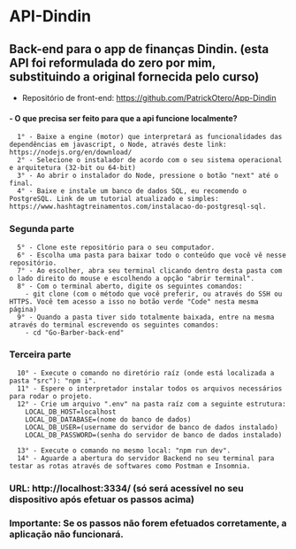 # API-Dindin

## Back-end para o app de finanças Dindin. (esta API foi reformulada do zero por mim, substituindo a original fornecida pelo curso)

- Repositório de front-end: https://github.com/PatrickOtero/App-Dindin


#### - O que precisa ser feito para que a api funcione localmente?
 
      1° - Baixe a engine (motor) que interpretará as funcionalidades das dependências em javascript, o Node, através deste link: https://nodejs.org/en/download/
      2° - Selecione o instalador de acordo com o seu sistema operacional e arquitetura (32-bit ou 64-bit)
      3° - Ao abrir o instalador do Node, pressione o botão "next" até o final.
      4° - Baixe e instale um banco de dados SQL, eu recomendo o PostgreSQL. Link de um tutorial atualizado e simples: https://www.hashtagtreinamentos.com/instalacao-do-postgresql-sql.

### Segunda parte

      5° - Clone este repositório para o seu computador.
      6° - Escolha uma pasta para baixar todo o conteúdo que você vê nesse repositório.
      7° - Ao escolher, abra seu terminal clicando dentro desta pasta com o lado direito do mouse e escolhendo a opção "abrir terminal".
      8° - Com o terminal aberto, digite os seguintes comandos:
        - git clone (com o método que você preferir, ou através do SSH ou HTTPS. Você tem acesso a isso no botão verde "Code" nesta mesma página)
      9° - Quando a pasta tiver sido totalmente baixada, entre na mesma através do terminal escrevendo os seguintes comandos:
        - cd "Go-Barber-back-end"

### Terceira parte

      10° - Execute o comando no diretório raíz (onde está localizada a pasta "src"): "npm i".
      11° - Espere o interpretador instalar todos os arquivos necessários para rodar o projeto.
      12° - Crie um arquivo ".env" na pasta raíz com a seguinte estrutura:
        LOCAL_DB_HOST=localhost
        LOCAL_DB_DATABASE=(nome do banco de dados)
        LOCAL_DB_USER=(username do servidor de banco de dados instalado)
        LOCAL_DB_PASSWORD=(senha do servidor de banco de dados instalado)
          
      13° - Execute o comando no mesmo local: "npm run dev".
      14° - Aguarde a abertura do servidor Backend no seu terminal para testar as rotas através de softwares como Postman e Insomnia.
      
 ### URL: http://localhost:3334/ (só será acessível no seu dispositivo após efetuar os passos acima)
                     
 ### Importante: Se os passos não forem efetuados corretamente, a aplicação não funcionará.
